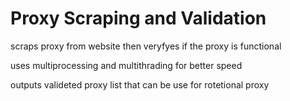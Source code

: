 # Proxy Scraping and Validation

scraps proxy from website then veryfyes if the proxy is functional

uses multiprocessing and multithrading for better speed

outputs valideted proxy list that can be use for rotetional proxy
